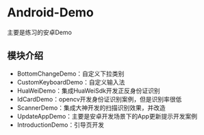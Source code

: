 # Android-Demo
主要是练习的安卓Demo
## 模块介绍
- BottomChangeDemo：自定义下拉类别
- CustomKeyboardDemo：自定义输入法
- HuaWeiDemo：集成HuaWeiSdk开发正反身份证识别
- IdCardDemo：opencv开发身份证识别案例，但是识别率很低
- ScannerDemo：集成大神开发的扫描识别效果，并改造
- UpdateAppDemo：主要是安卓开发场景下的App更新提示开发案例
- IntroductionDemo：引导页开发
